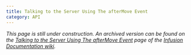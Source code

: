 ```yaml
---
title: Talking to the Server Using The afterMove Event
category: API
---
```


_This page is still under construction. An archived version can be found on the
[Talking to the Server Using The afterMove Event](http://wiki.fluidproject.org/display/docs/Talking+to+the+Server+Using+The+afterMove+Event)
page of the [Infusion Documentation wiki](http://wiki.fluidproject.org/display/docs/Infusion+Documentation)._
